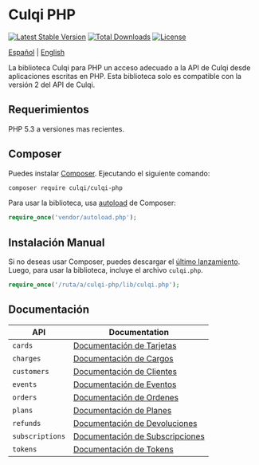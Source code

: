 # Culqi PHP

[![Latest Stable Version](https://poser.pugx.org/culqi/culqi-php/v/stable)](https://packagist.org/packages/culqi/culqi-php)
[![Total Downloads](https://poser.pugx.org/culqi/culqi-php/downloads)](https://packagist.org/packages/culqi/culqi-php)
[![License](https://poser.pugx.org/culqi/culqi-php/license)](https://packagist.org/packages/culqi/culqi-php)

[Español](/docs/README.es.md) |
[English](/docs/README.md)

La biblioteca Culqi para PHP un acceso adecuado a la API de Culqi desde aplicaciones escritas en PHP. Esta biblioteca solo es compatible con la versión 2 del API de Culqi.

## Requerimientos

PHP 5.3 a versiones mas recientes.

## Composer

Puedes instalar [Composer](http://getcomposer.org/README.es.md). Ejecutando el siguiente comando:

```sh
composer require culqi/culqi-php
```

Para usar la biblioteca, usa [autoload](https://getcomposer.org/doc/01-basic-usage.md#autoloading) de Composer:

```php
require_once('vendor/autoload.php');
```

## Instalación Manual

Si no deseas usar Composer, puedes descargar el [último lanzamiento](https://github.com/culqi/culqi-php/releases). Luego, para usar la biblioteca, incluye el archivo `culqi.php`.

```php
require_once('/ruta/a/culqi-php/lib/culqi.php');
```

## Documentación

| API             | Documentation                                                 |
| --------------- | ------------------------------------------------------------- |
| `cards`         | [Documentación de Tarjetas](cards/README.es.md)               |
| `charges`       | [Documentación de Cargos](charges/README.es.md)               |
| `customers`     | [Documentación de Clientes](customers/README.es.md)           |
| `events`        | [Documentación de Eventos](events/README.es.md)               |
| `orders`        | [Documentación de Ordenes](orders/README.es.md)               |
| `plans`         | [Documentación de Planes](plans/README.es.md)                 |
| `refunds`       | [Documentación de Devoluciones](refunds/README.es.md)         |
| `subscriptions` | [Documentación de Subscripciones](subscriptions/README.es.md) |
| `tokens`        | [Documentación de Tokens](tokens/README.es.md)                |
